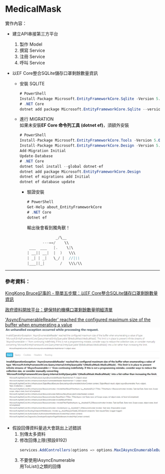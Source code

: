 # MedicalMask


實作內容：  

* 建立API串接第三方平台
    1. 製作 Model
    2. 撰寫 Service
    3. 注冊 Service
    4. 呼叫 Service

* 以EF Core整合SQLite儲存口罩剩餘數量資訊
    * 安裝 SQLITE  
        ```csharp
        # PowerShell
        Install-Package Microsoft.EntityFrameworkCore.Sqlite -Version 5.0.1
        # .NET Core
        dotnet add package Microsoft.EntityFrameworkCore.Sqlite --version 5.0.1
        ```
    * 進行 MIGRATION  
        如果未安裝**EF Core 命令列工具 (dotnet ef)**，須額外安裝
        ```csharp
        # PowerShell
        Install-Package Microsoft.EntityFrameworkCore.Tools -Version 5.0.1
        Install-Package Microsoft.EntityFrameworkCore.Design -Version 5.0.1
        Add-Migration Initial
        Update-Database
        # .NET Core
        dotnet tool install --global dotnet-ef
        dotnet add package Microsoft.EntityFrameworkCore.Design
        dotnet ef migrations add Initial
        dotnet ef database update
        ```
        * 驗證安裝
            ```csharp
            # PowerShell
            Get-Help about_EntityFrameworkCore
            # .NET Core
            dotnet ef 
            ```
            輸出後會看到獨角獸！  
            ```csharp
                         _/\__  
                   ---==/    \\  
             ___  ___   |.    \|\  
            | __|| __|  |  )   \\\  
            | _| | _|   \_/ |  //|\\  
            |___||_|       /   \\\/\\  
            ```

    

---  
### 參考資料：  
<a href="https://blog.kkbruce.net/2020/02/ef-core-sqlite.html#.X_LWB9j7SUk" target="_blank">KingKong Bruce記事的 - 簡單五步驟：以EF Core整合SQLite儲存口罩剩餘數量資訊</a>  

<a href="https://data.gov.tw/dataset/116285">政府資料開放平台：健保特約機構口罩剩餘數量明細清單</a>  

<a href="https://stackoverflow.com/questions/58986882/asyncenumerablereader-reached-the-configured-maximum-size-of-the-buffer-when-e">'AsyncEnumerableReader' reached the configured maximum size of the buffer when enumerating a value</a>
![](AsyncEnumerableReader%20reached%20the%20configured%20maximum%20size.png)
* 假設回傳資料量過大會跳出上述錯誤
    1. 別傳太多資料
    2. 修改回傳上限(預設8192)
        ```csharp
        services.AddControllers(options => options.MaxIAsyncEnumerableBufferLimit = N)
        ```
    3. 不要使用IAsyncEnumerable  
        用ToList()之類的回傳
